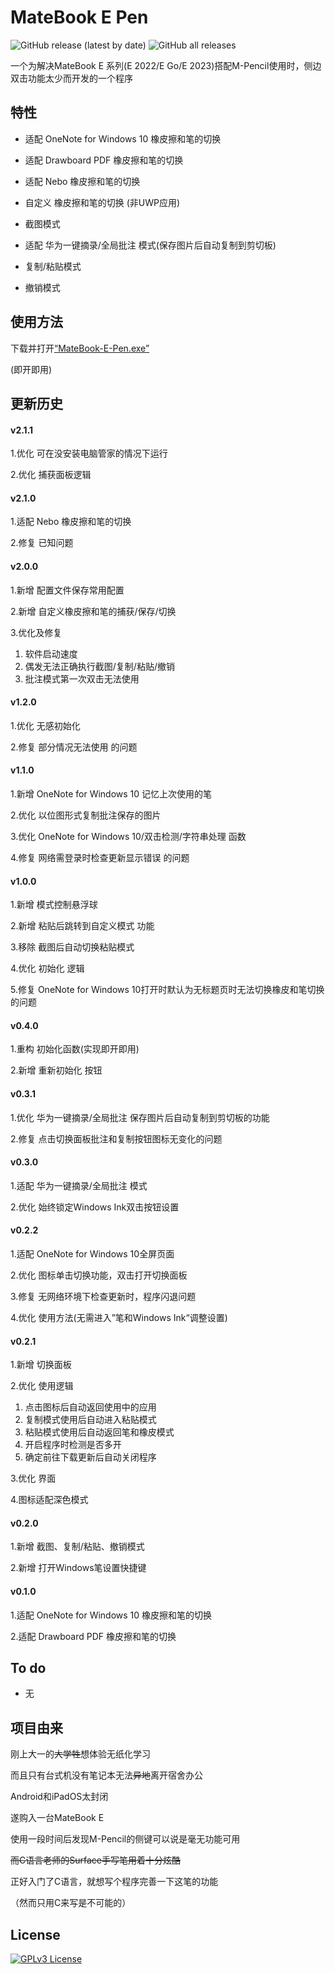 
# MateBook E Pen

![GitHub release (latest by date)](https://img.shields.io/github/v/release/eiyooooo/MateBook-E-Pen)
![GitHub all releases](https://img.shields.io/github/downloads/eiyooooo/MateBook-E-Pen/total)

一个为解决MateBook E 系列(E 2022/E Go/E 2023)搭配M-Pencil使用时，侧边双击功能太少而开发的一个程序


## 特性

- 适配 OneNote for Windows 10 橡皮擦和笔的切换

- 适配 Drawboard PDF 橡皮擦和笔的切换

- 适配 Nebo 橡皮擦和笔的切换

- 自定义 橡皮擦和笔的切换 (非UWP应用)

- 截图模式

- 适配 华为一键摘录/全局批注 模式(保存图片后自动复制到剪切板)

- 复制/粘贴模式

- 撤销模式

## 使用方法
下载并打开[“MateBook-E-Pen.exe”](https://github.com/eiyooooo/MateBook-E-Pen/releases/latest)

(即开即用)

## 更新历史

#### v2.1.1

1.优化 可在没安装电脑管家的情况下运行

2.优化 捕获面板逻辑

#### v2.1.0

1.适配 Nebo 橡皮擦和笔的切换

2.修复 已知问题

#### v2.0.0

1.新增 配置文件保存常用配置

2.新增 自定义橡皮擦和笔的捕获/保存/切换

3.优化及修复

  1. 软件启动速度
  2. 偶发无法正确执行截图/复制/粘贴/撤销
  3. 批注模式第一次双击无法使用

#### v1.2.0

1.优化 无感初始化

2.修复 部分情况无法使用 的问题

#### v1.1.0

1.新增 OneNote for Windows 10 记忆上次使用的笔

2.优化 以位图形式复制批注保存的图片

3.优化 OneNote for Windows 10/双击检测/字符串处理 函数

4.修复 网络需登录时检查更新显示错误 的问题 

#### v1.0.0

1.新增 模式控制悬浮球

2.新增 粘贴后跳转到自定义模式 功能

3.移除 截图后自动切换粘贴模式

4.优化 初始化 逻辑

5.修复 OneNote for Windows 10打开时默认为无标题页时无法切换橡皮和笔切换的问题

#### v0.4.0

1.重构 初始化函数(实现即开即用)

2.新增 重新初始化 按钮

#### v0.3.1

1.优化 华为一键摘录/全局批注 保存图片后自动复制到剪切板的功能

2.修复 点击切换面板批注和复制按钮图标无变化的问题

#### v0.3.0

1.适配 华为一键摘录/全局批注 模式

2.优化 始终锁定Windows Ink双击按钮设置

#### v0.2.2

1.适配 OneNote for Windows 10全屏页面

2.优化 图标单击切换功能，双击打开切换面板

3.修复 无网络环境下检查更新时，程序闪退问题

4.优化 使用方法(无需进入”笔和Windows Ink“调整设置)

#### v0.2.1
1.新增 切换面板

2.优化 使用逻辑

  1. 点击图标后自动返回使用中的应用
  2. 复制模式使用后自动进入粘贴模式
  3. 粘贴模式使用后自动返回笔和橡皮模式
  4. 开启程序时检测是否多开
  5. 确定前往下载更新后自动关闭程序
  
3.优化 界面

4.图标适配深色模式

#### v0.2.0
1.新增 截图、复制/粘贴、撤销模式

2.新增 打开Windows笔设置快捷键

#### v0.1.0
1.适配 OneNote for Windows 10 橡皮擦和笔的切换

2.适配 Drawboard PDF 橡皮擦和笔的切换

## To do

- 无


## 项目由来
刚上大一的~~大学牲~~想体验无纸化学习

而且只有台式机没有笔记本无法~~异地~~离开宿舍办公

Android和iPadOS太封闭

遂购入一台MateBook E

使用一段时间后发现M-Pencil的侧键可以说是毫无功能可用

~~而C语言老师的Surface手写笔用着十分炫酷~~

正好入门了C语言，就想写个程序完善一下这笔的功能

（然而只用C来写是不可能的）


## License


[![GPLv3 License](https://img.shields.io/badge/License-GPL%20v3-yellow.svg)](https://opensource.org/licenses/)
